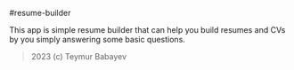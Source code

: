 #resume-builder

This app is simple resume builder that can help you build resumes and CVs by you simply answering some basic questions.

> 2023 (c) Teymur Babayev